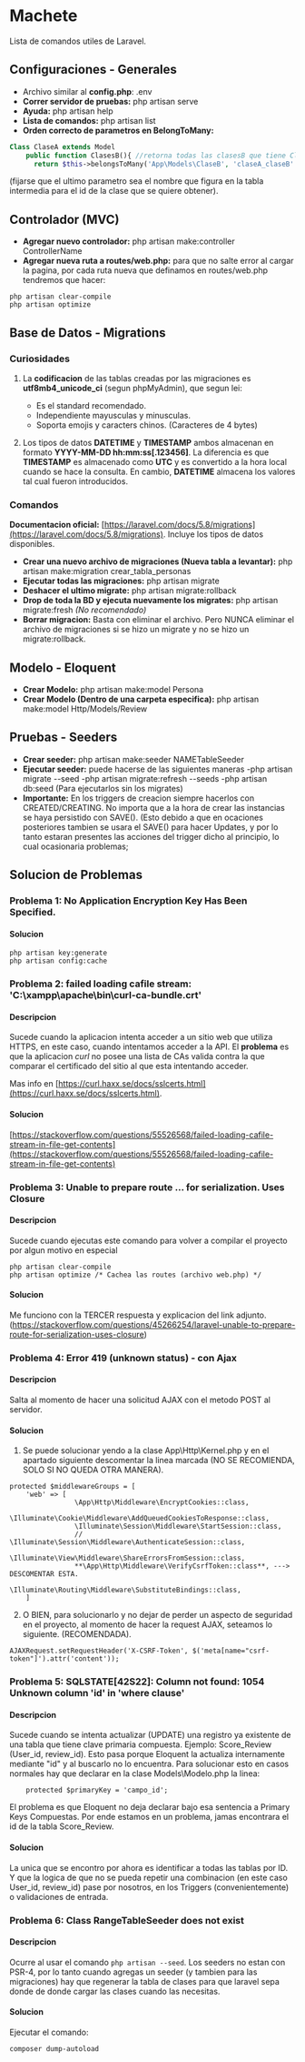 # Machete

Lista de comandos utiles de Laravel.

## Configuraciones - Generales

- Archivo similar al **config.php**: .env
- **Correr servidor de pruebas:** php artisan serve
- **Ayuda:** php artisan help <comando>
- **Lista de comandos:** php artisan list
- **Orden correcto de parametros en BelongToMany:**

```php
Class ClaseA extends Model
    public function ClasesB(){ //retorna todas las clasesB que tiene Clase A (Relacion N a N)
      return $this->belongsToMany('App\Models\ClaseB', 'claseA_claseB' (tabla), 'claseA_id', 'claseB_id');
```

(fijarse que el ultimo parametro sea el nombre que figura en la tabla intermedia para el id de la clase que se quiere obtener).

## Controlador (MVC)

- **Agregar nuevo controlador:** php artisan make:controller ControllerName
- **Agregar nueva ruta a routes/web.php:** para que no salte error al cargar la pagina, por cada ruta nueva que definamos en routes/web.php tendremos que hacer:

```
php artisan clear-compile
php artisan optimize
```

## Base de Datos - Migrations

### Curiosidades

1. La **codificacion** de las tablas creadas por las migraciones es **utf8mb4_unicode_ci** (segun phpMyAdmin), que segun lei:

   - Es el standard recomendado.
   - Independiente mayusculas y minusculas.
   - Soporta emojis y caracters chinos. (Caracteres de 4 bytes)

1. Los tipos de datos **DATETIME** y **TIMESTAMP** ambos almacenan en formato **YYYY-MM-DD hh:mm:ss[.123456]**. La diferencia es que **TIMESTAMP** es almacenado como **UTC** y es convertido a la hora local cuando se hace la consulta. En cambio, **DATETIME** almacena los valores tal cual fueron introducidos.

### Comandos

**Documentacion oficial:** [https://laravel.com/docs/5.8/migrations](https://laravel.com/docs/5.8/migrations). Incluye los tipos de datos disponibles.

- **Crear una nuevo archivo de migraciones (Nueva tabla a levantar):** php artisan make:migration crear_tabla_personas
- **Ejecutar todas las migraciones:** php artisan migrate
- **Deshacer el ultimo migrate:**  php artisan migrate:rollback
- **Drop de toda la BD y ejecuta nuevamente los migrates:** php artisan migrate:fresh  *(No recomendado)*
- **Borrar migracion:** Basta con eliminar el archivo. Pero NUNCA eliminar el archivo de migraciones si se hizo un migrate y no se hizo un migrate:rollback.

## Modelo - Eloquent

- **Crear Modelo:** php artisan make:model Persona
- **Crear Modelo (Dentro de una carpeta especifica):** php artisan make:model Http/Models/Review

## Pruebas - Seeders

- **Crear seeder:** php artisan make:seeder NAMETableSeeder
- **Ejecutar seeder:** puede hacerse de las siguientes maneras
    -php artisan migrate --seed
    -php artisan migrate:refresh --seeds
    -php artisan db:seed (Para ejecutarlos sin los migrates)
- **Importante:** En los triggers de creacion siempre hacerlos con CREATED/CREATING. No importa que a la hora de crear las instancias se haya persistido con SAVE(). (Esto debido a que en ocaciones posteriores tambien se usara el SAVE() para hacer Updates, y por lo tanto estaran presentes las acciones del trigger dicho al principio, lo cual ocasionaria problemas;

## Solucion de Problemas

### Problema 1: **No Application Encryption Key Has Been Specified.**

#### Solucion

```
php artisan key:generate
php artisan config:cache
```

### Problema 2: **failed loading cafile stream: 'C:\xampp\apache\bin\curl-ca-bundle.crt'**

#### Descripcion

Sucede cuando la aplicacion intenta acceder a un sitio web que utiliza HTTPS, en este caso, cuando intentamos acceder a la API. El **problema** es que la aplicacion *curl* no posee una lista de CAs valida contra la que comparar el certificado del sitio al que esta intentando acceder.

Mas info en [https://curl.haxx.se/docs/sslcerts.html](https://curl.haxx.se/docs/sslcerts.html).

#### Solucion

[https://stackoverflow.com/questions/55526568/failed-loading-cafile-stream-in-file-get-contents](https://stackoverflow.com/questions/55526568/failed-loading-cafile-stream-in-file-get-contents)

### Problema 3: **Unable to prepare route … for serialization. Uses Closure**

#### Descripcion

Sucede cuando ejecutas este comando para volver a compilar el proyecto por algun motivo en especial
```
php artisan clear-compile
php artisan optimize /* Cachea las routes (archivo web.php) */
```

#### Solucion

Me funciono con la TERCER respuesta y explicacion del link adjunto. (https://stackoverflow.com/questions/45266254/laravel-unable-to-prepare-route-for-serialization-uses-closure)

### Problema 4: **Error 419 (unknown status) - con Ajax**

#### Descripcion

Salta al momento de hacer una solicitud AJAX con el metodo POST al servidor.

#### Solucion

1. Se puede solucionar yendo a la clase App\Http\Kernel.php y en el apartado siguiente descomentar la linea marcada (NO SE RECOMIENDA, SOLO SI NO QUEDA OTRA MANERA).

```
protected $middlewareGroups = [
    'web' => [
                \App\Http\Middleware\EncryptCookies::class,
                \Illuminate\Cookie\Middleware\AddQueuedCookiesToResponse::class,
                \Illuminate\Session\Middleware\StartSession::class,
                // \Illuminate\Session\Middleware\AuthenticateSession::class,
                \Illuminate\View\Middleware\ShareErrorsFromSession::class,
                **\App\Http\Middleware\VerifyCsrfToken::class**, ---> DESCOMENTAR ESTA.
                \Illuminate\Routing\Middleware\SubstituteBindings::class,
    ]
```

2. O BIEN, para solucionarlo y no dejar de perder un aspecto de seguridad en el proyecto, al momento de hacer la request AJAX, seteamos lo siguiente. (RECOMENDADA).

```
AJAXRequest.setRequestHeader('X-CSRF-Token', $('meta[name="csrf-token"]').attr('content'));
```

### Problema 5: **SQLSTATE[42S22]: Column not found: 1054 Unknown column 'id' in 'where clause'**

#### Descripcion

  Sucede cuando se intenta actualizar (UPDATE) una registro ya existente de una tabla que tiene clave primaria compuesta. Ejemplo: Score_Review (User_id, review_id).
  Esto pasa porque Eloquent la actualiza internamente mediante "id" y al buscarlo no lo encuentra.
  Para solucionar esto en casos normales hay que declarar en la clase Models\Modelo.php la linea:
```
    protected $primaryKey = 'campo_id';
```

El problema es que Eloquent no deja declarar bajo esa sentencia a Primary Keys Compuestas.
Por ende estamos en un problema, jamas encontrara el id de la tabla Score_Review.

#### Solucion

La unica que se encontro por ahora es identificar a todas las tablas por ID. Y que la logica de que no se pueda repetir una combinacion (en este caso User_id, review_id) pase por nosotros, en los Triggers (convenientemente) o validaciones de entrada.

### Problema 6: **Class RangeTableSeeder does not exist**

#### Descripcion

Ocurre al usar el comando `php artisan --seed`.
Los seeders no estan con PSR-4, por lo tanto cuando agregas un seeder (y tambien para las migraciones) hay que regenerar la tabla de clases para que laravel sepa donde de donde cargar las clases cuando las necesitas.

#### Solucion

Ejecutar el comando:
```
composer dump-autoload
```
